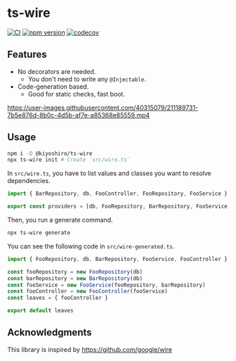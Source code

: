 # ts-wire

[![CI](https://github.com/KoichiKiyokawa/ts-wire/actions/workflows/ci.yml/badge.svg?branch=main)](https://github.com/KoichiKiyokawa/ts-wire/actions/workflows/ci.yml)
[![npm version](https://badge.fury.io/js/@kiyoshiro%2Fts-wire.svg)](https://badge.fury.io/js/@kiyoshiro%2Fts-wire)
[![codecov](https://codecov.io/github/KoichiKiyokawa/ts-wire/branch/main/graph/badge.svg?token=MHOGB70JUD)](https://codecov.io/github/KoichiKiyokawa/ts-wire)

## Features

- No decorators are needed.
  - You don't need to write any `@Injectable`.
- Code-generation based.
  - Good for static checks, fast boot.

https://user-images.githubusercontent.com/40315079/211189731-7b5e876d-8b0c-4d5b-af7e-a85368e85559.mp4

## Usage

```sh
npm i -D @kiyoshiro/ts-wire
npx ts-wire init # Create `src/wire.ts`
```

In `src/wire.ts`, you have to list values and classes you want to resolve dependencies.

```ts
import { BarRepository, db, FooController, FooRepository, FooService } from './foo'

export const providers = [db, FooRepository, BarRepository, FooService, FooController]
```

Then, you run a generate command.

```sh
npx ts-wire generate
```

You can see the following code in `src/wire-generated.ts`.

```ts
import { FooRepository, db, BarRepository, FooService, FooController } from './foo'

const fooRepository = new FooRepository(db)
const barRepository = new BarRepository(db)
const fooService = new FooService(fooRepository, barRepository)
const fooController = new FooController(fooService)
const leaves = { fooController }

export default leaves
```

## Acknowledgments

This library is inspired by https://github.com/google/wire
